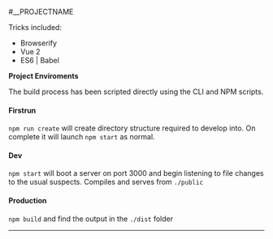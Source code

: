 #__PROJECTNAME

Tricks included:

* Browserify
* Vue 2
* ES6 | Babel

**Project Enviroments**

The build process has been scripted directly using the CLI and NPM scripts.

#### Firstrun
`npm run create` will create directory structure required to develop into. On complete it will launch `npm start` as normal.

#### Dev

`npm start` will boot a server on port 3000 and begin listening to file changes to the usual suspects. Compiles and serves from `./public`

#### Production

`npm build` and find the output in the `./dist` folder

---
